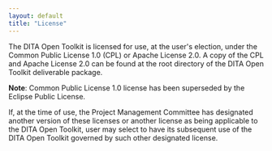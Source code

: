 ```yaml
---
layout: default
title: "License"
---
```


The DITA Open Toolkit is licensed for use, at the user's election, under the Common Public License 1.0 (CPL) or Apache License 2.0. A copy of the CPL and Apache License 2.0 can be found at the root directory of the DITA Open Toolkit deliverable package.

**Note**: Common Public License 1.0 license has been superseded by the Eclipse Public License.

If, at the time of use, the Project Management Committee has designated another version of these licenses or another license as being applicable to the DITA Open Toolkit, user may select to have its subsequent use of the DITA Open Toolkit governed by such other designated license.